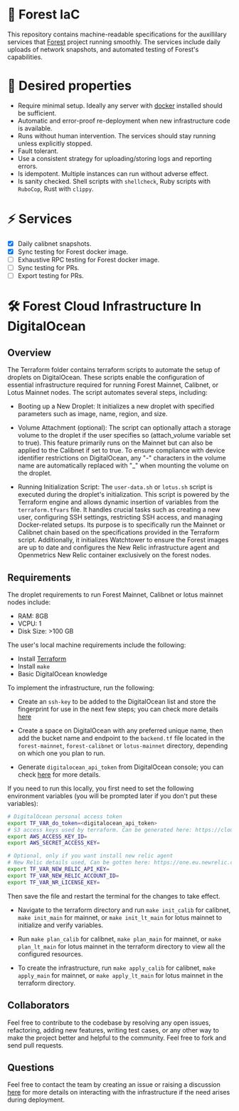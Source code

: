 # 🌲 Forest IaC

This repository contains machine-readable specifications for the auxillilary services that [Forest](https://github.com/ChainSafe/forest) project running smoothly. The services include daily uploads of network snapshots, and automated testing of Forest's capabilities.

# 🔧 Desired properties

 - Require minimal setup. Ideally any server with [docker](https://www.docker.com/) installed should be sufficient.
 - Automatic and error-proof re-deployment when new infrastructure code is available.
 - Runs without human intervention. The services should stay running unless explicitly stopped.
 - Fault tolerant.
 - Use a consistent strategy for uploading/storing logs and reporting errors.
 - Is idempotent. Multiple instances can run without adverse effect.
 - Is sanity checked. Shell scripts with `shellcheck`, Ruby scripts with `RuboCop`, Rust with `clippy`.

# ⚡ Services

- [x] Daily calibnet snapshots.
- [x] Sync testing for Forest docker image.
- [ ] Exhaustive RPC testing for Forest docker image.
- [ ] Sync testing for PRs.
- [ ] Export testing for PRs.

# 🛠️ Forest Cloud Infrastructure In DigitalOcean

## Overview

The Terraform folder contains terraform scripts to automate the setup of droplets on DigitalOcean. These scripts enable the configuration of essential infrastructure required for running Forest Mainnet, Calibnet, or Lotus Mainnet nodes. The script automates several steps, including:

- Booting up a New Droplet: It initializes a new droplet with specified parameters such as image, name, region, and size.

- Volume Attachment (optional): The script can optionally attach a storage volume to the droplet if the user specifies so (attach_volume variable set to true). This feature primarily runs on the Mainnet but can also be applied to the Calibnet if set to true. To ensure compliance with device identifier restrictions on DigitalOcean, any "-" characters in the volume name are automatically replaced with "_" when mounting the volume on the droplet.

- Running Initialization Script: The `user-data.sh` or `lotus.sh` script is executed during the droplet's initialization. This script is powered by the Terraform engine and allows dynamic insertion of variables from the `terraform.tfvars` file. It handles crucial tasks such as creating a new user, configuring SSH settings, restricting SSH access, and managing Docker-related setups. Its purpose is to specifically run the Mainnet or Calibnet chain based on the specifications provided in the Terraform script. Additionally, it initializes Watchtower to ensure the Forest images are up to date and configures the New Relic infrastructure agent and Openmetrics New Relic container exclusively on the forest nodes.

## Requirements
The droplet requirements to run Forest Mainnet, Calibnet or lotus mainnet nodes include:
- RAM: 8GB
- VCPU: 1
- Disk Size: >100 GB

The user's local machine requirements include the following:
- Install [Terraform](https://developer.hashicorp.com/terraform/downloads)
- Install `make`
- Basic DigitalOcean knowledge

To implement the infrastructure, run the following:
- Create an `ssh-key` to be added to the DigitalOcean list and store the fingerprint for use in the next few steps; you can check more details [here](https://docs.digitalocean.com/products/droplets/how-to/add-ssh-keys/to-team/)

- Create a space on DigitalOcean with any preferred unique name, then add the bucket name and endpoint to the `backend.tf` file located in the `forest-mainnet`, `forest-calibnet` or `lotus-mainnet` directory, depending on which one you plan to run.

- Generate `digitalocean_api_token` from DigitalOcean console; you can check [here](https://docs.digitalocean.com/reference/api/create-personal-access-token/) for more details.

If you need to run this locally, you first need to set the following environment variables (you will be prompted later if you don't put these variables):

```bash
# DigitalOcean personal access token
export TF_VAR_do_token=<digitalocean_api_token>
# S3 access keys used by terraform. Can be generated here: https://cloud.digitalocean.com/account/api/spaces
export AWS_ACCESS_KEY_ID=
export AWS_SECRET_ACCESS_KEY=

# Optional, only if you want install new relic agent
# New Relic details used, Can be gotten here: https://one.eu.newrelic.com/admin-portal/api-keys/home
export TF_VAR_NEW_RELIC_API_KEY=
export TF_VAR_NEW_RELIC_ACCOUNT_ID=
export TF_VAR_NR_LICENSE_KEY=
```
Then save the file and restart the terminal for the changes to take effect.

- Navigate to the terraform directory and run `make init_calib` for calibnet, `make init_main` for mainnet, or `make init_lt_main` for lotus mainnet to initialize and verify variables.

- Run `make plan_calib` for calibnet, `make plan_main` for mainnet, or `make plan_lt_main` for lotus mainnet in the terraform directory to view all the configured resources.

- To create the infrastructure, run `make apply_calib` for calibnet, `make apply_main` for mainnet, or `make apply_lt_main` for lotus mainnet in the terraform directory.

## Collaborators
Feel free to contribute to the codebase by resolving any open issues, refactoring, adding new features, writing test cases, or any other way to make the project better and helpful to the community. Feel free to fork and send pull requests.

## Questions
Feel free to contact the team by creating an issue or raising a discussion [here](https://github.com/ChainSafe/forest/discussions) for more details on interacting with the infrastructure if the need arises during deployment.
